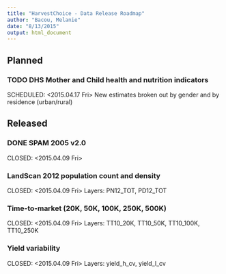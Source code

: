 ```yaml
---
title: "HarvestChoice - Data Release Roadmap"
author: "Bacou, Melanie"
date: "8/13/2015"
output: html_document
---
```



## Planned

### TODO DHS Mother and Child health and nutrition indicators
SCHEDULED: <2015.04.17 Fri>
New estimates broken out by gender and by residence (urban/rural)


## Released

### DONE SPAM 2005 v2.0
CLOSED: <2015.04.09 Fri>

### LandScan 2012 population count and density
CLOSED: <2015.04.09 Fri>
Layers: PN12_TOT, PD12_TOT

### Time-to-market (20K, 50K, 100K, 250K, 500K)
CLOSED: <2015.04.09 Fri>
Layers: TT10_20K, TT10_50K, TT10_100K, TT10_250K

### Yield variability
CLOSED: <2015.04.09 Fri>
Layers: yield_h_cv, yield_l_cv